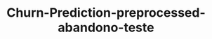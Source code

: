 ---
schema: default
title: Churn-Prediction-preprocessed-abandono-teste
organization: ResponsibleAIML
notes: type = kedro_datasets.pandas.parquet_dataset
resources:
  - name: Churn-Prediction-preprocessed-abandono-teste
    url: 'https://www.github.com/ResponsibleAIML/django-kedro/tree/main/kedro-projects/churn-prediction-kedro/data/02_intermediate/preprocessed_abandono_teste.pq'
    format: pq
category:
  - 02-intermediate
maintainer: 
maintainer_email: 
project:
  - Churn-Prediction
preview: |
  <table border="1" class="dataframe">
    <thead>
      <tr style="text-align: right;">
        <th></th>
        <th>CreditScore</th>
        <th>Age</th>
        <th>Tenure</th>
        <th>Balance</th>
        <th>HasCrCard</th>
        <th>IsActiveMember</th>
        <th>EstimatedSalary</th>
        <th>EstimatedSalary_CreditScore_Ratio</th>
        <th>CreditScore_EstimatedSalary_Ratio</th>
        <th>Balance_EstimatedSalary_Ratio</th>
        <th>Balance_IsZero</th>
        <th>Balance_GeographyMean_Ratio</th>
        <th>Tenure_Age_Ratio</th>
        <th>NumOfProducts_Tenure_Ratio</th>
        <th>Geography_Germany</th>
        <th>Geography_Spain</th>
        <th>Gender_Male</th>
        <th>CreditScoreBins_Medium</th>
        <th>CreditScoreBins_High</th>
        <th>CreditScoreBins_Very High</th>
        <th>NumOfProducts_2</th>
        <th>NumOfProducts_3</th>
        <th>NumOfProducts_4</th>
      </tr>
    </thead>
    <tbody>
      <tr>
        <th>0</th>
        <td>565</td>
        <td>31</td>
        <td>1</td>
        <td>0.00</td>
        <td>0</td>
        <td>1</td>
        <td>20443.08</td>
        <td>36.182442</td>
        <td>0.027638</td>
        <td>0.000000</td>
        <td>True</td>
        <td>0.000000</td>
        <td>0.032258</td>
        <td>1.000000</td>
        <td>False</td>
        <td>False</td>
        <td>True</td>
        <td>True</td>
        <td>False</td>
        <td>False</td>
        <td>False</td>
        <td>False</td>
        <td>False</td>
      </tr>
      <tr>
        <th>1</th>
        <td>569</td>
        <td>34</td>
        <td>4</td>
        <td>0.00</td>
        <td>0</td>
        <td>1</td>
        <td>4045.90</td>
        <td>7.110545</td>
        <td>0.140636</td>
        <td>0.000000</td>
        <td>True</td>
        <td>0.000000</td>
        <td>0.117647</td>
        <td>0.250000</td>
        <td>False</td>
        <td>False</td>
        <td>True</td>
        <td>True</td>
        <td>False</td>
        <td>False</td>
        <td>False</td>
        <td>False</td>
        <td>False</td>
      </tr>
      <tr>
        <th>2</th>
        <td>669</td>
        <td>20</td>
        <td>7</td>
        <td>0.00</td>
        <td>1</td>
        <td>0</td>
        <td>128838.67</td>
        <td>192.583961</td>
        <td>0.005193</td>
        <td>0.000000</td>
        <td>True</td>
        <td>0.000000</td>
        <td>0.350000</td>
        <td>0.285714</td>
        <td>False</td>
        <td>False</td>
        <td>False</td>
        <td>False</td>
        <td>True</td>
        <td>False</td>
        <td>True</td>
        <td>False</td>
        <td>False</td>
      </tr>
      <tr>
        <th>3</th>
        <td>694</td>
        <td>39</td>
        <td>4</td>
        <td>173255.48</td>
        <td>1</td>
        <td>1</td>
        <td>81293.10</td>
        <td>117.137032</td>
        <td>0.008537</td>
        <td>2.131245</td>
        <td>False</td>
        <td>2.887591</td>
        <td>0.102564</td>
        <td>0.250000</td>
        <td>False</td>
        <td>False</td>
        <td>True</td>
        <td>False</td>
        <td>True</td>
        <td>False</td>
        <td>False</td>
        <td>False</td>
        <td>False</td>
      </tr>
      <tr>
        <th>4</th>
        <td>504</td>
        <td>28</td>
        <td>10</td>
        <td>109291.36</td>
        <td>1</td>
        <td>1</td>
        <td>187593.15</td>
        <td>372.208631</td>
        <td>0.002687</td>
        <td>0.582598</td>
        <td>False</td>
        <td>1.821523</td>
        <td>0.357143</td>
        <td>0.100000</td>
        <td>False</td>
        <td>True</td>
        <td>True</td>
        <td>True</td>
        <td>False</td>
        <td>False</td>
        <td>False</td>
        <td>False</td>
        <td>False</td>
      </tr>
      <tr>
        <th>5</th>
        <td>776</td>
        <td>29</td>
        <td>4</td>
        <td>0.00</td>
        <td>0</td>
        <td>1</td>
        <td>88440.83</td>
        <td>113.970142</td>
        <td>0.008774</td>
        <td>0.000000</td>
        <td>True</td>
        <td>0.000000</td>
        <td>0.137931</td>
        <td>0.500000</td>
        <td>False</td>
        <td>False</td>
        <td>True</td>
        <td>False</td>
        <td>True</td>
        <td>False</td>
        <td>True</td>
        <td>False</td>
        <td>False</td>
      </tr>
      <tr>
        <th>6</th>
        <td>585</td>
        <td>25</td>
        <td>7</td>
        <td>159301.00</td>
        <td>1</td>
        <td>1</td>
        <td>39824.96</td>
        <td>68.076855</td>
        <td>0.014689</td>
        <td>4.000029</td>
        <td>False</td>
        <td>2.655017</td>
        <td>0.280000</td>
        <td>0.142857</td>
        <td>False</td>
        <td>False</td>
        <td>True</td>
        <td>True</td>
        <td>False</td>
        <td>False</td>
        <td>False</td>
        <td>False</td>
        <td>False</td>
      </tr>
      <tr>
        <th>7</th>
        <td>651</td>
        <td>24</td>
        <td>5</td>
        <td>158484.85</td>
        <td>1</td>
        <td>1</td>
        <td>161234.90</td>
        <td>247.672657</td>
        <td>0.004038</td>
        <td>0.982944</td>
        <td>False</td>
        <td>1.320707</td>
        <td>0.208333</td>
        <td>0.200000</td>
        <td>True</td>
        <td>False</td>
        <td>True</td>
        <td>False</td>
        <td>True</td>
        <td>False</td>
        <td>False</td>
        <td>False</td>
        <td>False</td>
      </tr>
      <tr>
        <th>8</th>
        <td>672</td>
        <td>45</td>
        <td>7</td>
        <td>0.00</td>
        <td>0</td>
        <td>0</td>
        <td>174177.96</td>
        <td>259.193393</td>
        <td>0.003858</td>
        <td>0.000000</td>
        <td>True</td>
        <td>0.000000</td>
        <td>0.155556</td>
        <td>0.285714</td>
        <td>False</td>
        <td>False</td>
        <td>True</td>
        <td>False</td>
        <td>True</td>
        <td>False</td>
        <td>True</td>
        <td>False</td>
        <td>False</td>
      </tr>
      <tr>
        <th>9</th>
        <td>527</td>
        <td>23</td>
        <td>8</td>
        <td>0.00</td>
        <td>1</td>
        <td>0</td>
        <td>76589.04</td>
        <td>145.330247</td>
        <td>0.006881</td>
        <td>0.000000</td>
        <td>True</td>
        <td>0.000000</td>
        <td>0.347826</td>
        <td>0.250000</td>
        <td>False</td>
        <td>False</td>
        <td>True</td>
        <td>True</td>
        <td>False</td>
        <td>False</td>
        <td>True</td>
        <td>False</td>
        <td>False</td>
      </tr>
    </tbody>
  </table>
---